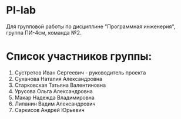 # PI-lab
Для групповой работы по дисциплине "Программная инженерия", группа ПИ-4см, команда №2.

# Список участников группы:
1. Сустретов Иван Сергеевич - руководитель проекта
2. Суханова Наталия Александровна
3. Старковская Татьяна Валентиновна
4. Урусова Ольга Александровна
5. Макар Надежда Владимировна
6. Липанин Вадим Александрович
7. Саркисов Андрей Юрьевич
